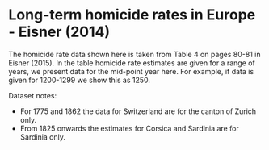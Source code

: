 # Long-term homicide rates in Europe - Eisner (2014)

The homicide rate data shown here is taken from Table 4 on pages 80-81 in Eisner (2015). In the table homicide rate estimates are given for a range of years, we present data for the mid-point year here. For example, if data is given for 1200-1299 we show this as 1250. 

Dataset notes:

* For 1775 and 1862 the data for Switzerland are for the canton of Zurich only.
* From 1825 onwards the estimates for Corsica and Sardinia are for Sardinia only.